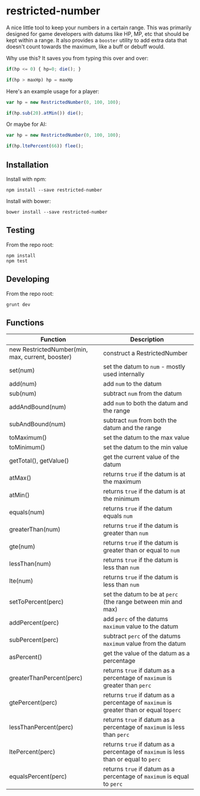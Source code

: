 # restricted-number

A nice little tool to keep your numbers in a certain range. This was primarily designed for game developers with datums like HP, MP, etc that should be kept within a range.
It also provides a `booster` utility to add extra data that doesn't count towards the maximum, like a buff or debuff would.

Why use this? It saves you from typing this over and over:

```js
if(hp <= 0) { hp=0; die(); }

if(hp > maxHp) hp = maxHp
```

Here's an example usage for a player:
```js
var hp = new RestrictedNumber(0, 100, 100);

if(hp.sub(20).atMin()) die();

```

Or maybe for AI:
```js
var hp = new RestrictedNumber(0, 100, 100);

if(hp.ltePercent(66)) flee();
```

## Installation

Install with npm:

```
npm install --save restricted-number
```

Install with bower:

```
bower install --save restricted-number
```

## Testing

From the repo root:

```
npm install
npm test
```

## Developing

From the repo root:

```
grunt dev
```

## Functions
Function | Description
-------- | -----------
 new RestrictedNumber(min, max, current, booster) | construct a RestrictedNumber
 set(num) | set the datum to `num` - mostly used internally
 add(num) | add `num` to the datum
 sub(num) | subtract `num` from the datum
 addAndBound(num) | add `num` to both the datum and the range
 subAndBound(num) | subtract `num` from both the datum and the range
 toMaximum() | set the datum to the max value
 toMinimum() | set the datum to the min value
 getTotal(), getValue() | get the current value of the datum
 atMax() | returns `true` if the datum is at the maximum
 atMin() | returns `true` if the datum is at the minimum
 equals(num) | returns `true` if the datum equals `num`
 greaterThan(num) | returns `true` if the datum is greater than `num`
 gte(num) | returns `true` if the datum is greater than or equal to `num`
 lessThan(num) | returns `true` if the datum is less than `num`
 lte(num) | returns `true` if the datum is less than `num`
 setToPercent(perc) | set the datum to be at `perc` (the range between min and max)
 addPercent(perc) | add `perc` of the datums `maximum` value to the datum
 subPercent(perc) | subtract `perc` of the datums `maximum` value from the datum
 asPercent() | get the value of the datum as a percentage
 greaterThanPercent(perc) | returns `true` if datum as a percentage of `maximum` is greater than `perc`
 gtePercent(perc) | returns `true` if datum as a percentage of `maximum` is greater than or equal to`perc`
 lessThanPercent(perc) | returns `true` if datum as a percentage of `maximum` is less than `perc`
 ltePercent(perc) | returns `true` if datum as a percentage of `maximum` is less than or equal to `perc`
 equalsPercent(perc) | returns `true` if datum as a percentage of `maximum` is equal to `perc`
